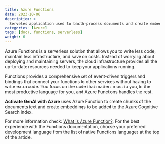 ```yaml
---
title: Azure Functions
date: 2023-10-06
description: >
  Serveles application used to bacth-process documents and create embeddings.
categories: [Azure]
tags: [docs, functions, serverless]
weight: 6
---
```


Azure Functions is a serverless solution that allows you to write less code, maintain less infrastructure, and save on costs. Instead of worrying about deploying and maintaining servers, the cloud infrastructure provides all the up-to-date resources needed to keep your applications running.

Functions provides a comprehensive set of event-driven triggers and bindings that connect your functions to other services without having to write extra code. You focus on the code that matters most to you, in the most productive language for you, and Azure Functions handles the rest. 

**Activate GenAI with Azure** uses Azure Function to create chunks of the documents text and create embeddings to be added to the Azure Cognitive Search index. 

For more information check: [What is Azure Function?](https://learn.microsoft.com/en-us/azure/azure-functions/functions-overview?pivots=programming-language-csharp). For the best experience with the Functions documentation, choose your preferred development language from the list of native Functions languages at the top of the article.